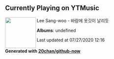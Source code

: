 ## Currently Playing on YTMusic

[<img align="left" width="100" src="https://i.ytimg.com/vi/YVrYFm2Lfow/sddefault.jpg?sqp=-oaymwEWCJADEOEBIAQqCghqEJQEGHgg6AJIWg&rs">](https://music.youtube.com/channel/UClFEWp6KTzoOQKza4ucD2tA)

Lee Sang-woo - 바람에 옷깃이 날리듯

**Albums**: undefined

Last updated at 07/27/2020 12:16

#### Generated with [20chan/github-now](https://github.com/20chan/github-now)


<!--
**20chan/20chan** is a ✨ _special_ ✨ repository because its `README.md` (this file) appears on your GitHub profile.

Here are some ideas to get you started:

- 🔭 I’m currently working on ...
- 🌱 I’m currently learning ...
- 👯 I’m looking to collaborate on ...
- 🤔 I’m looking for help with ...
- 💬 Ask me about ...
- 📫 How to reach me: ...
- 😄 Pronouns: ...
- ⚡ Fun fact: ...
-->

